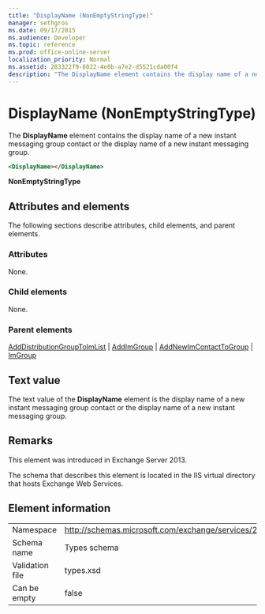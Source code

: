 ```yaml
---
title: "DisplayName (NonEmptyStringType)"
manager: sethgros
ms.date: 09/17/2015
ms.audience: Developer
ms.topic: reference
ms.prod: office-online-server
localization_priority: Normal
ms.assetid: 283322f9-8022-4e8b-a7e2-d5521cda00f4
description: "The DisplayName element contains the display name of a new instant messaging group contact or the display name of a new instant messaging group."
---
```


# DisplayName (NonEmptyStringType)

The **DisplayName** element contains the display name of a new instant messaging group contact or the display name of a new instant messaging group. 
  
```XML
<DisplayName></DisplayName>
```

 **NonEmptyStringType**
## Attributes and elements

The following sections describe attributes, child elements, and parent elements.
  
### Attributes

None.
  
### Child elements

None.
  
### Parent elements

[AddDistributionGroupToImList](adddistributiongrouptoimlist.md) | [AddImGroup](addimgroup.md) | [AddNewImContactToGroup](addnewimcontacttogroup.md) | [ImGroup](imgroup.md)
  
## Text value

The text value of the **DisplayName** element is the display name of a new instant messaging group contact or the display name of a new instant messaging group. 
  
## Remarks

This element was introduced in Exchange Server 2013.
  
The schema that describes this element is located in the IIS virtual directory that hosts Exchange Web Services.
  
## Element information

|||
|:-----|:-----|
|Namespace  <br/> |http://schemas.microsoft.com/exchange/services/2006/types  <br/> |
|Schema name  <br/> |Types schema  <br/> |
|Validation file  <br/> |types.xsd  <br/> |
|Can be empty  <br/> |false  <br/> |
   

